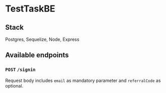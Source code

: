 # TestTaskBE

## Stack

Postgres, Sequelize, Node, Express

## Available endpoints

### `POST` `/signin`
Request body includes `email` as mandatory parameter and `referralCode` as optional.

